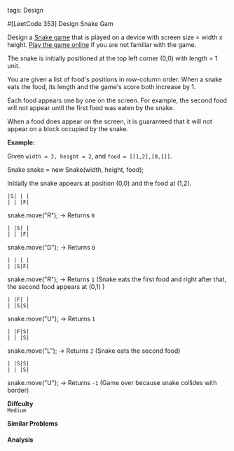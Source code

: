 tags: Design

#[LeetCode 353] Design Snake Gam

Design a [Snake game][] that is played on a device with screen size = width x height. [Play the game online][] if you are not familiar with the game.

The snake is initially positioned at the top left corner (0,0) with length = 1 unit.

You are given a list of food's positions in row-column order. When a snake eats the food, its length and the game's score both increase by 1.

Each food appears one by one on the screen. For example, the second food will not appear until the first food was eaten by the snake.

When a food does appear on the screen, it is guaranteed that it will not appear on a block occupied by the snake.

**Example:**

Given `width = 3, height = 2`, and `food = [[1,2],[0,1]]`.

Snake snake = new Snake(width, height, food);

Initially the snake appears at position (0,0) and the food at (1,2).

    |S| | |
    | | |F|

snake.move("R"); -> Returns `0`

    | |S| |
    | | |F|

snake.move("D"); -> Returns `0`

    | | | |
    | |S|F|

snake.move("R"); -> Returns `1` (Snake eats the first food and right after that, the second food appears at (0,1) )

    | |F| |
    | |S|S|

snake.move("U"); -> Returns `1`

    | |F|S|
    | | |S|

snake.move("L"); -> Returns `2` (Snake eats the second food)

    | |S|S|
    | | |S|

snake.move("U"); -> Returns `-1` (Game over because snake collides with border)


**Diffculty**  
`Medium`

**Similar Problems**  


#### Analysis




[Snake Game]:https://en.wikipedia.org/wiki/Snake_%28video_game%29
[Play the game online]:http://patorjk.com/games/snake/